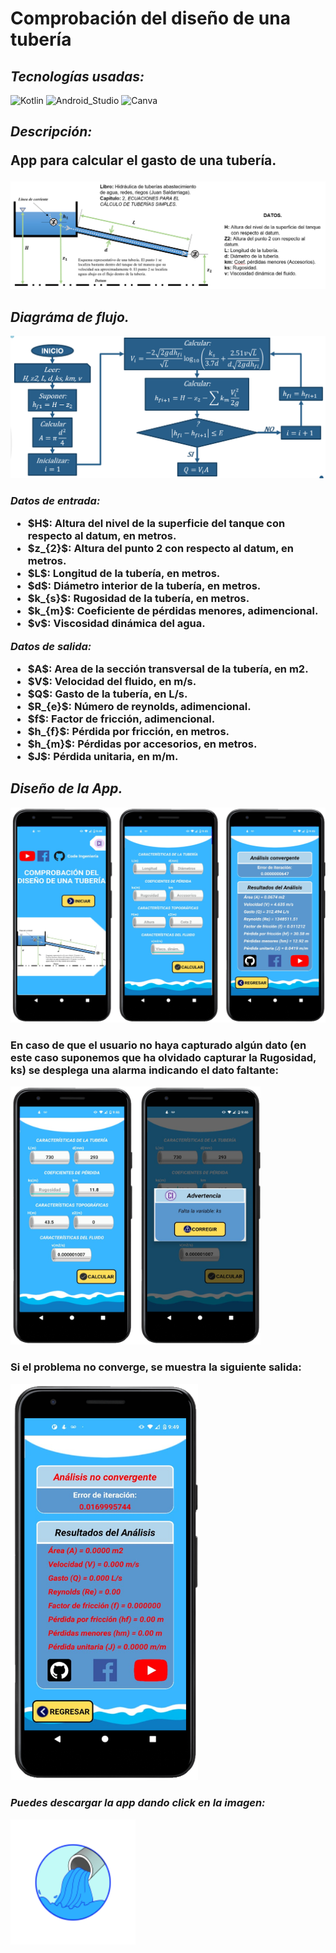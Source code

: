# Comprobación del diseño de una tubería

## _Tecnologías usadas:_
![Kotlin](https://img.shields.io/badge/Kotlin-0095D5?&style=for-the-badge&logo=kotlin&logoColor=white)
![Android_Studio](https://img.shields.io/badge/Android_Studio-3DDC84?style=for-the-badge&logo=android-studio&logoColor=white)
![Canva](https://img.shields.io/badge/Canva-%2300C4CC.svg?&style=for-the-badge&logo=Canva&logoColor=white)

<h2>
  <i><b>Descripción:</i></b>
  <p>App para calcular el gasto de una tubería.</p>
</h2>

<img src="/src_appCDT/esquema0.png">

<h2>
  <i>Diagráma de flujo.</i>
</h2>

<img src="/src_appCDT/DDF.png">

<h3>
  <i>Datos de entrada:</i>
  <ul>
    <li>$H$: Altura del nivel de la superficie del tanque con respecto al datum, en metros.</li>
    <li>$z_{2}$: Altura del punto 2 con respecto al datum, en metros.</li>
    <li>$L$: Longitud de la tubería, en metros.</li>
    <li>$d$: Diámetro interior de la tubería, en metros.</li>
    <li>$k_{s}$: Rugosidad de la tubería, en metros.</li>
    <li>$k_{m}$: Coeficiente de pérdidas menores, adimencional.</li>
    <li>$v$: Viscosidad dinámica del agua.</li>
  </ul>
  <i>Datos de salida:</i>
  <ul>
    <li>$A$: Area de la sección transversal de la tubería, en m2.</li>
    <li>$V$: Velocidad del fluido, en m/s.</li>
    <li>$Q$: Gasto de la tubería, en L/s.</li>
    <li>$R_{e}$: Número de reynolds, adimencional.</li>
    <li>$f$: Factor de fricción, adimencional.</li>
    <li>$h_{f}$: Pérdida por fricción, en metros.</li>
    <li>$h_{m}$: Pérdidas por accesorios, en metros.</li>
    <li>$J$:  Pérdida unitaria, en m/m.</li>
   </ul>
</h3>
  
<h2>
  <i>Diseño de la App.</i>
</h2>

<img src="/src_appCDT/TresPantallasApp.png">

<h3>
  <p>
    En caso de que el usuario no haya capturado algún dato (en este caso suponemos que ha olvidado capturar la Rugosidad, ks) se desplega una alarma indicando el dato
    faltante:
  </p>
</h3>

<img src="/src_appCDT/CorregirApp.png" width=400>

<h3>
  <p>
    Si el problema no converge, se muestra la siguiente salida:
  </p>
</h3>
  
  <img src="/src_appCDT/ErrorApp.png" width=300>

<h3>
  <i>Puedes descargar la app dando click en la imagen:</i>
</h3>

<a href="https://drive.google.com/file/d/1Oh53v4oSAFWOCxzUrhGkBmW9KD--OSrS/view?usp=sharing">
          <img src="/src_appCDT/icono_fondo.png" width=200>
</a>
